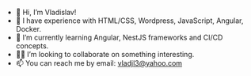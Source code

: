 - 👋 Hi, I’m Vladislav!
- 👀 I have experience with HTML/CSS, Wordpress, JavaScript, Angular, Docker.
- 🌱 I’m currently learning Angular, NestJS frameworks and CI/CD concepts.
- 👨‍💻 I’m looking to collaborate on something interesting.
- 📫 You can reach me by email: vladjl3@yahoo.com

<!---
vladjl3/vladjl3 is a ✨ special ✨ repository because its `README.md` (this file) appears on your GitHub profile.
You can click the Preview link to take a look at your changes.
--->
